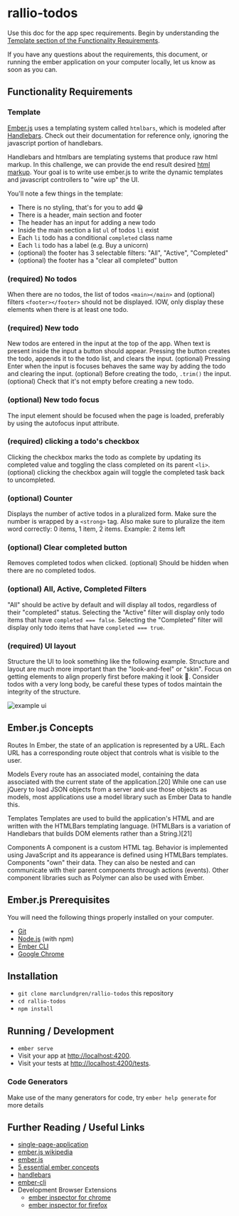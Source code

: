 # rallio-todos

Use this doc for the app spec requirements. Begin by understanding the [Template section of the Functionality Requirements](https://github.com/marclundgren/rallio-todos#template).

If you have any questions about the requirements, this document, or running the ember application on your computer locally, let us know as soon as you can.

## Functionality Requirements

### Template

[Ember.js](https://emberjs.com/) uses a templating system called `htmlbars`, which is modeled after [Handlebars](http://handlebarsjs.com/). Check out their documentation for reference only, ignoring the javascript portion of handlebars.

Handlebars and htmlbars are templating systems that produce raw html markup. In this challenge, we can provide the end result desired [html markup](https://github.com/rallio/rallio-todos/blob/master/index-static.html). Your goal is to write use ember.js to write the dynamic templates and javascript controllers to "wire up" the UI.

You'll note a few things in the template:
* There is no styling, that's for you to add 😁
* There is a header, main section and footer
* The header has an input for adding a new todo
* Inside the main section a list `ul` of todos `li` exist
* Each `li` todo has a conditional `completed` class name
* Each `li` todo has a label (e.g. Buy a unicorn)
* (optional) the footer has 3 selectable filters: "All", "Active", "Completed"
* (optional) the footer has a "clear all completed" button

### (required) No todos
When there are no todos, the list of todos `<main></main>` and (optional) filters `<footer></footer>` should not be displayed. IOW, only display these elements when there is at least one todo.

### (required) New todo
New todos are entered in the input at the top of the app. When text is present inside the input a button should appear. Pressing the button creates the todo, appends it to the todo list, and clears the input. (optional) Pressing Enter when the input is focuses behaves the same way by adding the todo and clearing the input. (optional) Before creating the todo, `.trim()` the input. (optional) Check that it's not empty before creating a new todo.

### (optional) New todo focus
The input element should be focused when the page is loaded, preferably by using the autofocus input attribute.

### (required) clicking a todo's checkbox
Clicking the checkbox marks the todo as complete by updating its completed value and toggling the class completed on its parent `<li>`. (optional) clicking the checkbox again will toggle the completed task back to uncompleted.

### (optional) Counter
Displays the number of active todos in a pluralized form. Make sure the number is wrapped by a `<strong>` tag. Also make sure to pluralize the item word correctly: 0 items, 1 item, 2 items. Example: 2 items left

### (optional) Clear completed button
Removes completed todos when clicked. (optional) Should be hidden when there are no completed todos.

### (optional) All, Active, Completed Filters
"All" should be active by default and will display all todos, regardless of their "completed" status. Selecting the "Active" filter will display only todo items that have `completed === false`. Selecting the "Completed" filter will display only todo items that have `completed === true`.

### (required) UI layout

Structure the UI to look something like the following example. Structure and layout are much more important than the "look-and-feel" or "skin". Focus on getting elements to align properly first before making it look 💄. Consider todos with a very long body, be careful these types of todos maintain the integrity of the structure.

![example ui](https://user-images.githubusercontent.com/1154834/51417110-69917a80-1b31-11e9-8de3-f83f4ab924b8.png)

## Ember.js Concepts
Routes
    In Ember, the state of an application is represented by a URL. Each URL has a corresponding route object that controls what is visible to the user.

Models
    Every route has an associated model, containing the data associated with the current state of the application.[20] While one can use jQuery to load JSON objects from a server and use those objects as models, most applications use a model library such as Ember Data to handle this.

Templates
    Templates are used to build the application's HTML and are written with the HTMLBars templating language. (HTMLBars is a variation of Handlebars that builds DOM elements rather than a String.)[21]

Components
    A component is a custom HTML tag. Behavior is implemented using JavaScript and its appearance is defined using HTMLBars templates. Components "own" their data. They can also be nested and can communicate with their parent components through actions (events). Other component libraries such as Polymer can also be used with Ember.

## Ember.js Prerequisites

You will need the following things properly installed on your computer.

* [Git](https://git-scm.com/)
* [Node.js](https://nodejs.org/) (with npm)
* [Ember CLI](https://ember-cli.com/)
* [Google Chrome](https://google.com/chrome/)

## Installation

* `git clone marclundgren/rallio-todos` this repository
* `cd rallio-todos`
* `npm install`

## Running / Development

* `ember serve`
* Visit your app at [http://localhost:4200](http://localhost:4200).
* Visit your tests at [http://localhost:4200/tests](http://localhost:4200/tests).

### Code Generators

Make use of the many generators for code, try `ember help generate` for more details

## Further Reading / Useful Links
* [single-page-application](https://en.wikipedia.org/wiki/Single-page_application)
* [ember.js wikipedia](https://en.wikipedia.org/wiki/Ember.js)
* [ember.js](https://emberjs.com/)
* [5 essential ember concepts](https://emberigniter.com/5-essential-ember-concepts/)
* [handlebars](http://handlebarsjs.com/)
* [ember-cli](https://ember-cli.com/)
* Development Browser Extensions
  * [ember inspector for chrome](https://chrome.google.com/webstore/detail/ember-inspector/bmdblncegkenkacieihfhpjfppoconhi)
  * [ember inspector for firefox](https://addons.mozilla.org/en-US/firefox/addon/ember-inspector/)
